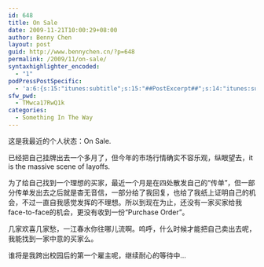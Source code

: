 ```yaml
---
id: 648
title: On Sale
date: 2009-11-21T10:00:29+08:00
author: Benny Chen
layout: post
guid: http://www.bennychen.cn/?p=648
permalink: /2009/11/on-sale/
syntaxhighlighter_encoded:
  - "1"
podPressPostSpecific:
  - 'a:6:{s:15:"itunes:subtitle";s:15:"##PostExcerpt##";s:14:"itunes:summary";s:15:"##PostExcerpt##";s:15:"itunes:keywords";s:17:"##WordPressCats##";s:13:"itunes:author";s:10:"##Global##";s:15:"itunes:explicit";s:2:"No";s:12:"itunes:block";s:2:"No";}'
sfw_pwd:
  - TMwca17RwQ1k
categories:
  - Something In The Way
---
```

这是我最近的个人状态：On Sale.

已经把自己挂牌出去一个多月了，但今年的市场行情确实不容乐观，纵眼望去，it is the massive scene of layoffs.

为了给自己找到一个理想的买家，最近一个月是在四处散发自己的“传单”，但一部分传单发出去之后就是杳无音信，一部分给了我回复，也给了我纸上证明自己的机会，不过一直自我感觉发挥的不理想。所以到现在为止，还没有一家买家给我face-to-face的机会，更没有收到一份“Purchase Order”。

几家欢喜几家愁，一江春水你往哪儿流啊。呜呼，什么时候才能把自己卖出去呢，我能找到一家中意的买家么。

谁将是我跨出校园后的第一个雇主呢，继续耐心的等待中…